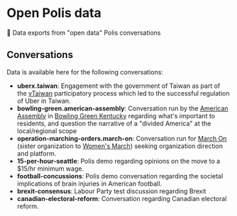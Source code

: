 
# Open Polis data

:open_file_folder: Data exports from "open data" Polis conversations


## Conversations

Data is available here for the following conversations:

* **uberx.taiwan**: Engagement with the government of Taiwan as part of the [vTaiwan](https://www.wired.co.uk/article/taiwan-sunflower-revolution-audrey-tang-g0v) participatory process which led to the successful regulation of Uber in Taiwan.
* **bowling-green.american-assembly**: Conversation run by the [American Assembly](https://americanassembly.org/) in [Bowling Green Kentucky](https://en.wikipedia.org/wiki/Bowling_Green,_Kentucky) regarding what's important to residents, and question the narrative of a "divided America" at the local/regional scope
* **operation-marching-orders.march-on**: Conversation run for [March On](https://www.wearemarchon.org/)
  (sister organization to [Women's March](https://womensmarch.com/)) seeking organization direction and platform.
* **15-per-hour-seattle**: Polis demo  regarding opinions on the move
  to a $15/hr minimum wage.
* **football-concussions**: Polis demo conversation regarding the societal implications of brain injuries in American football.
* **brexit-consensus**: Labour Party test discussion regarding Brexit
* **canadian-electoral-reform**: Conversation regarding Canadian electoral reform.

